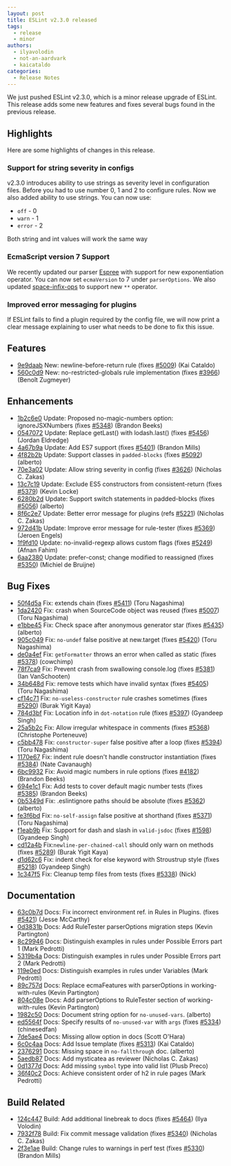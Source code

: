 ```yaml
---
layout: post
title: ESLint v2.3.0 released
tags:
  - release
  - minor
authors:
  - ilyavolodin
  - not-an-aardvark
  - kaicataldo
categories:
  - Release Notes
---
```


We just pushed ESLint v2.3.0, which is a minor release upgrade of ESLint. This release adds some new features and fixes several bugs found in the previous release.


## Highlights
Here are some highlights of changes in this release.

### Support for string severity in configs
v2.3.0 introduces ability to use strings as severity level in configuration files. Before you had to use number 0, 1 and 2 to configure rules. Now we also added ability to use strings. You can now use:

* `off` - 0
* `warn` - 1
* `error` - 2

Both string and int values will work the same way

### EcmaScript version 7 Support
We recently updated our parser [Espree](https://github.com/eslint/espree) with support for new exponentiation operator. You can now set `ecmaVersion` to 7 under `parserOptions`. We also updated [space-infix-ops](https://eslint.org/docs/rules/space-infix-ops) to support new `**` operator.

### Improved error messaging for plugins
If ESLint fails to find a plugin required by the config file, we will now print a clear message explaining to user what needs to be done to fix this issue.


## Features


* [9e9daab](https://github.com/eslint/eslint/commit/9e9daab) New: newline-before-return rule (fixes [#5009](https://github.com/eslint/eslint/issues/5009)) (Kai Cataldo)
* [560c0d9](https://github.com/eslint/eslint/commit/560c0d9) New: no-restricted-globals rule implementation (fixes [#3966](https://github.com/eslint/eslint/issues/3966)) (Benoît Zugmeyer)




## Enhancements


* [1b2c6e0](https://github.com/eslint/eslint/commit/1b2c6e0) Update: Proposed no-magic-numbers option: ignoreJSXNumbers (fixes [#5348](https://github.com/eslint/eslint/issues/5348)) (Brandon Beeks)
* [0547072](https://github.com/eslint/eslint/commit/0547072) Update: Replace getLast() with lodash.last() (fixes [#5456](https://github.com/eslint/eslint/issues/5456)) (Jordan Eldredge)
* [4a67b9a](https://github.com/eslint/eslint/commit/4a67b9a) Update: Add ES7 support (fixes [#5401](https://github.com/eslint/eslint/issues/5401)) (Brandon Mills)
* [4f82b2b](https://github.com/eslint/eslint/commit/4f82b2b) Update: Support classes in `padded-blocks` (fixes [#5092](https://github.com/eslint/eslint/issues/5092)) (alberto)
* [70e3a02](https://github.com/eslint/eslint/commit/70e3a02) Update: Allow string severity in config (fixes [#3626](https://github.com/eslint/eslint/issues/3626)) (Nicholas C. Zakas)
* [13c7c19](https://github.com/eslint/eslint/commit/13c7c19) Update: Exclude ES5 constructors from consistent-return (fixes [#5379](https://github.com/eslint/eslint/issues/5379)) (Kevin Locke)
* [6280b2d](https://github.com/eslint/eslint/commit/6280b2d) Update: Support switch statements in padded-blocks (fixes [#5056](https://github.com/eslint/eslint/issues/5056)) (alberto)
* [8f6c2e7](https://github.com/eslint/eslint/commit/8f6c2e7) Update: Better error message for plugins (refs [#5221](https://github.com/eslint/eslint/issues/5221)) (Nicholas C. Zakas)
* [972d41b](https://github.com/eslint/eslint/commit/972d41b) Update: Improve error message for rule-tester (fixes [#5369](https://github.com/eslint/eslint/issues/5369)) (Jeroen Engels)
* [1f9fd10](https://github.com/eslint/eslint/commit/1f9fd10) Update: no-invalid-regexp allows custom flags (fixes [#5249](https://github.com/eslint/eslint/issues/5249)) (Afnan Fahim)
* [6aa2380](https://github.com/eslint/eslint/commit/6aa2380) Update: prefer-const; change modified to reassigned (fixes [#5350](https://github.com/eslint/eslint/issues/5350)) (Michiel de Bruijne)




## Bug Fixes


* [50f4d5a](https://github.com/eslint/eslint/commit/50f4d5a) Fix: extends chain (fixes [#5411](https://github.com/eslint/eslint/issues/5411)) (Toru Nagashima)
* [1da2420](https://github.com/eslint/eslint/commit/1da2420) Fix: crash when SourceCode object was reused (fixes [#5007](https://github.com/eslint/eslint/issues/5007)) (Toru Nagashima)
* [e1bbe45](https://github.com/eslint/eslint/commit/e1bbe45) Fix: Check space after anonymous generator star (fixes [#5435](https://github.com/eslint/eslint/issues/5435)) (alberto)
* [905c049](https://github.com/eslint/eslint/commit/905c049) Fix: `no-undef` false positive at new.target (fixes [#5420](https://github.com/eslint/eslint/issues/5420)) (Toru Nagashima)
* [de0a4ef](https://github.com/eslint/eslint/commit/de0a4ef) Fix: `getFormatter` throws an error when called as static (fixes [#5378](https://github.com/eslint/eslint/issues/5378)) (cowchimp)
* [78f7ca9](https://github.com/eslint/eslint/commit/78f7ca9) Fix: Prevent crash from swallowing console.log (fixes [#5381](https://github.com/eslint/eslint/issues/5381)) (Ian VanSchooten)
* [34b648d](https://github.com/eslint/eslint/commit/34b648d) Fix: remove tests which have invalid syntax (fixes [#5405](https://github.com/eslint/eslint/issues/5405)) (Toru Nagashima)
* [cf14c71](https://github.com/eslint/eslint/commit/cf14c71) Fix: `no-useless-constructor` rule crashes sometimes (fixes [#5290](https://github.com/eslint/eslint/issues/5290)) (Burak Yigit Kaya)
* [784d3bf](https://github.com/eslint/eslint/commit/784d3bf) Fix: Location info in `dot-notation` rule (fixes [#5397](https://github.com/eslint/eslint/issues/5397)) (Gyandeep Singh)
* [25a5b2c](https://github.com/eslint/eslint/commit/25a5b2c) Fix: Allow irregular whitespace in comments (fixes [#5368](https://github.com/eslint/eslint/issues/5368)) (Christophe Porteneuve)
* [c5bb478](https://github.com/eslint/eslint/commit/c5bb478) Fix: `constructor-super` false positive after a loop (fixes [#5394](https://github.com/eslint/eslint/issues/5394)) (Toru Nagashima)
* [1170e67](https://github.com/eslint/eslint/commit/1170e67) Fix: indent rule doesn't handle constructor instantiation (fixes [#5384](https://github.com/eslint/eslint/issues/5384)) (Nate Cavanaugh)
* [6bc9932](https://github.com/eslint/eslint/commit/6bc9932) Fix: Avoid magic numbers in rule options (fixes [#4182](https://github.com/eslint/eslint/issues/4182)) (Brandon Beeks)
* [694e1c1](https://github.com/eslint/eslint/commit/694e1c1) Fix: Add tests to cover default magic number tests (fixes [#5385](https://github.com/eslint/eslint/issues/5385)) (Brandon Beeks)
* [0b5349d](https://github.com/eslint/eslint/commit/0b5349d) Fix: .eslintignore paths should be absolute (fixes [#5362](https://github.com/eslint/eslint/issues/5362)) (alberto)
* [fe3f6bd](https://github.com/eslint/eslint/commit/fe3f6bd) Fix: `no-self-assign` false positive at shorthand (fixes [#5371](https://github.com/eslint/eslint/issues/5371)) (Toru Nagashima)
* [f1eab9b](https://github.com/eslint/eslint/commit/f1eab9b) Fix: Support for dash and slash in `valid-jsdoc` (fixes [#1598](https://github.com/eslint/eslint/issues/1598)) (Gyandeep Singh)
* [cd12a4b](https://github.com/eslint/eslint/commit/cd12a4b) Fix:`newline-per-chained-call` should only warn on methods (fixes [#5289](https://github.com/eslint/eslint/issues/5289)) (Burak Yigit Kaya)
* [d1d62c6](https://github.com/eslint/eslint/commit/d1d62c6) Fix: indent check for else keyword with Stroustrup style (fixes [#5218](https://github.com/eslint/eslint/issues/5218)) (Gyandeep Singh)
* [1c347f5](https://github.com/eslint/eslint/commit/1c347f5) Fix: Cleanup temp files from tests (fixes [#5338](https://github.com/eslint/eslint/issues/5338)) (Nick)




## Documentation


* [63c0b7d](https://github.com/eslint/eslint/commit/63c0b7d) Docs: Fix incorrect environment ref. in Rules in Plugins. (fixes [#5421](https://github.com/eslint/eslint/issues/5421)) (Jesse McCarthy)
* [0d3831b](https://github.com/eslint/eslint/commit/0d3831b) Docs: Add RuleTester parserOptions migration steps (Kevin Partington)
* [8c29946](https://github.com/eslint/eslint/commit/8c29946) Docs: Distinguish examples in rules under Possible Errors part 1 (Mark Pedrotti)
* [5319b4a](https://github.com/eslint/eslint/commit/5319b4a) Docs: Distinguish examples in rules under Possible Errors part 2 (Mark Pedrotti)
* [119e0ed](https://github.com/eslint/eslint/commit/119e0ed) Docs: Distinguish examples in rules under Variables (Mark Pedrotti)
* [89c757d](https://github.com/eslint/eslint/commit/89c757d) Docs: Replace ecmaFeatures with parserOptions in working-with-rules (Kevin Partington)
* [804c08e](https://github.com/eslint/eslint/commit/804c08e) Docs: Add parserOptions to RuleTester section of working-with-rules (Kevin Partington)
* [1982c50](https://github.com/eslint/eslint/commit/1982c50) Docs: Document string option for `no-unused-vars`. (alberto)
* [ed5564f](https://github.com/eslint/eslint/commit/ed5564f) Docs: Specify results of `no-unused-var` with `args` (fixes [#5334](https://github.com/eslint/eslint/issues/5334)) (chinesedfan)
* [7de5ae4](https://github.com/eslint/eslint/commit/7de5ae4) Docs: Missing allow option in  docs (Scott O'Hara)
* [6c0c4aa](https://github.com/eslint/eslint/commit/6c0c4aa) Docs: Add Issue template (fixes [#5313](https://github.com/eslint/eslint/issues/5313)) (Kai Cataldo)
* [2376291](https://github.com/eslint/eslint/commit/2376291) Docs: Missing space in `no-fallthrough` doc. (alberto)
* [5aedb87](https://github.com/eslint/eslint/commit/5aedb87) Docs: Add mysticatea as reviewer (Nicholas C. Zakas)
* [0d1377d](https://github.com/eslint/eslint/commit/0d1377d) Docs: Add missing `symbol` type into valid list (Plusb Preco)
* [36f40c2](https://github.com/eslint/eslint/commit/36f40c2) Docs: Achieve consistent order of h2 in rule pages (Mark Pedrotti)






## Build Related


* [124c447](https://github.com/eslint/eslint/commit/124c447) Build: Add additional linebreak to docs (fixes [#5464](https://github.com/eslint/eslint/issues/5464)) (Ilya Volodin)
* [7932f78](https://github.com/eslint/eslint/commit/7932f78) Build: Fix commit message validation (fixes [#5340](https://github.com/eslint/eslint/issues/5340)) (Nicholas C. Zakas)
* [2f3e1ae](https://github.com/eslint/eslint/commit/2f3e1ae) Build: Change rules to warnings in perf test (fixes [#5330](https://github.com/eslint/eslint/issues/5330)) (Brandon Mills)
